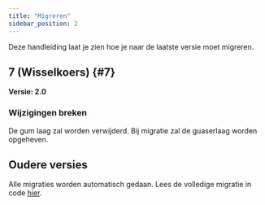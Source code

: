 ```yaml
---
title: "Migreren"
sidebar_position: 2
---
```


Deze handleiding laat je zien hoe je naar de laatste versie moet migreren.

## 7 (Wisselkoers) {#7}

**Versie: 2.0**

### Wijzigingen breken

De gum laag zal worden verwijderd. Bij migratie zal de guaserlaag worden opgeheven.

## Oudere versies

Alle migraties worden automatisch gedaan. Lees de volledige migratie in code [hier](https://github.com/LinwoodCloud/Butterfly/blob/95825da4ebbf9ded392c863da577666dbcdda45c/app/lib/models/converter.dart#L17).
